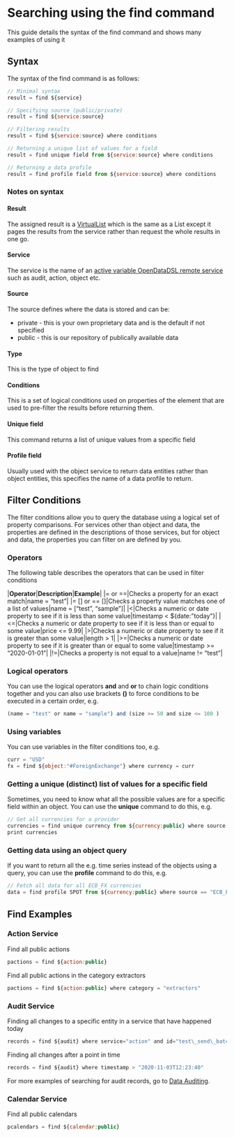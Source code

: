 Searching using the find command
================================

This guide details the syntax of the find command and shows many examples of using it

## Syntax

The syntax of the find command is as follows:
```js
// Minimal syntax
result = find ${service}

// Specifying source (public/private)
result = find ${service:source}

// Filtering results
result = find ${service:source} where conditions

// Returning a unique list of values for a field
result = find unique field from ${service:source} where conditions

// Returning a data profile
result = find profile field from ${service:source} where conditions
```
### Notes on syntax

#### Result

The assigned result is a [VirtualList](VirtualList) which is the same as a List except it pages the results from the service rather than request the whole results in one go.

#### Service

The service is the name of an [active variable OpenDataDSL remote service](Active+Variable+Services) such as audit, action, object etc.

#### Source

The source defines where the data is stored and can be:

*   private - this is your own proprietary data and is the default if not specified    
*   public - this is our repository of publically available data
    

#### Type

This is the type of object to find

#### Conditions

This is a set of logical conditions used on properties of the element that are used to pre-filter the results before returning them.

#### Unique field

This command returns a list of unique values from a specific field

#### Profile field

Usually used with the object service to return data entities rather than object entities, this specifies the name of a data profile to return.

## Filter Conditions

The filter conditions allow you to query the database using a logical set of property comparisons. For services other than object and data, the properties are defined in the descriptions of those services, but for object and data, the properties you can filter on are defined by you.

### Operators

The following table describes the operators that can be used in filter conditions

|**Operator**|**Description**|**Example**|
|= or ==|Checks a property for an exact match|name = “test”|
|= [] or == []|Checks a property value matches one of a list of values|name = [“test”, “sample”]|
|<|Checks a numeric or date property to see if it is less than some value|timestamp < ${date:”today”}|
|<=|Checks a numeric or date property to see if it is less than or equal to some value|price <= 9.99|
|>|Checks a numeric or date property to see if it is greater than some value|length > 1|
|>=|Checks a numeric or date property to see if it is greater than or equal to some value|timestamp >= “2020-01-01”|
|!=|Checks a property is not equal to a value|name != “test”|

### Logical operators

You can use the logical operators **and** and **or** to chain logic conditions together and you can also use brackets **()** to force conditions to be executed in a certain order, e.g.
```js
(name = "test" or name = "sample") and (size >= 50 and size <= 100 )
```
### Using variables

You can use variables in the filter conditions too, e.g.
```js
curr = "USD"
fx = find ${object:"#ForeignExchange"} where currency = curr
```

### Getting a unique (distinct) list of values for a specific field

Sometimes, you need to know what all the possible values are for a specific field within an object. You can use the **unique** command to do this, e.g.

```js
// Get all currencies for a provider
currencies = find unique currency from ${currency:public} where source == "ECB_FX"
print currencies
```

### Getting data using an object query

If you want to return all the e.g. time series instead of the objects using a query, you can use the **profile** command to do this, e.g.

```js
// Fetch all data for all ECB_FX currencies
data = find profile SPOT from ${currency:public} where source == "ECB_FX"
```

## Find Examples

### Action Service

Find all public actions
```js
pactions = find ${action:public}
```
Find all public actions in the category extractors
```js
pactions = find ${action:public} where category = "extractors"
```
### Audit Service

Finding all changes to a specific entity in a service that have happened today
```js
records = find ${audit} where service="action" and id="test\_send\_batch" and timestamp > ${date:"today"} and timestamp < ${date:"tomorrow"}
```
Finding all changes after a point in time
```js
records = find ${audit} where timestamp > "2020-11-03T12:23:40"
```
For more examples of searching for audit records, go to [Data Auditing](/docs/product/Developer%20Guides/Data-Auditing).

### Calendar Service

Find all public calendars
```js
pcalendars = find ${calendar:public}
```
